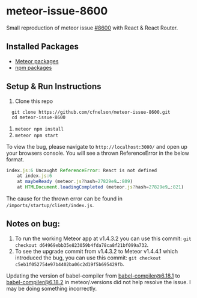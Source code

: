 # meteor-issue-8600
Small reproduction of meteor issue [#8600](https://github.com/meteor/meteor/issues/8600) with React & React Router.

## Installed Packages
- [Meteor packages](./.meteor/packages)
- [npm packages](./package.json)

## Setup & Run Instructions

1. Clone this repo
```
  git clone https://github.com/cfnelson/meteor-issue-8600.git
  cd meteor-issue-8600
```
1. `meteor npm install`
1. `meteor npm start`

To view the bug, please navigate to `http://localhost:3000/` and open up your browsers console. You will see a thrown ReferenceError in the below format.

```js
index.js:6 Uncaught ReferenceError: React is not defined
    at index.js:6
    at maybeReady (meteor.js?hash=27829e9…:809)
    at HTMLDocument.loadingCompleted (meteor.js?hash=27829e9…:821)
```

The cause for the thrown error can be found in `/imports/startup/client/index.js`.

## Notes on bug:

1. To run the working Meteor app at v1.4.3.2 you can use this commit: `git checkout d64969ebb35e823059b4fda78ca8f21bf099a732`.
1. To see the upgrade commit from v1.4.3.2 to Meteor v1.4.4.1 which introduced the bug, you can use this commit: `git checkout c5eb1f052754e97b4402ba06c2d19f5b695429fb`.

Updating the version of babel-compiler from babel-compiler@6.18.1 to babel-compiler@6.18.2 in meteor/.versions did not help resolve the issue. I may be doing something incorrectly.
